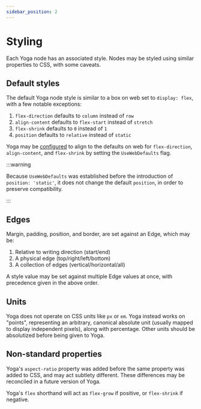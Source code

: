 ```yaml
---
sidebar_position: 2
---
```


# Styling

Each Yoga node has an associated style. Nodes may be styled using similar properties to CSS, with some caveats.

## Default styles

The default Yoga node style is similar to a box on web set to `display: flex`, with a few notable exceptions:

1. `flex-direction` defaults to `column` instead of `row`
2. `align-content` defaults to `flex-start` instead of `stretch`
3. `flex-shrink` defaults to `0` instead of `1`
4. `position` defaults to `relative` instead of `static`

Yoga may be [configured](../getting-started/configuring-yoga.md) to align to the defaults on web for `flex-direction`, `align-content`, and `flex-shrink` by setting the `UseWebDefaults` flag.

:::warning

Because `UseWebDefaults` was established before the introduction of `position: 'static'`, it does not change the default `position`, in order to preserve compatibility.

:::

## Edges

Margin, padding, position, and border, are set against an Edge, which may be:
1. Relative to writing direction (start/end)
2. A physical edge (top/right/left/bottom)
3. A collection of edges (vertical/horizontal/all)

A style value may be set against multiple Edge values at once, with precedence given in the above order.

## Units

Yoga does not operate on CSS units like `px` or `em`. Yoga instead works on "points", representing an arbitrary, canonical absolute unit (usually mapped to display independent pixels), along with percentage. Other units should be absolutized before being given to Yoga.

## Non-standard properties

Yoga's `aspect-ratio` property was added before the same property was added to CSS, and may act subtlety different. These differences may be reconciled in a future version of Yoga.

Yoga's `flex` shorthand will act as `flex-grow` if positive, or `flex-shrink` if negative.
